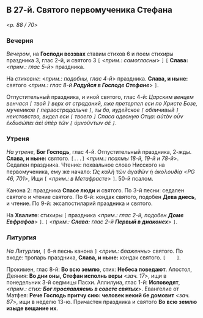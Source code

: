 ## В 27-й. Святого первомученика Стефана

<*p. 88 / 70*>
 
### Вечерня

*Вечером*, на **Господи воззвах** ставим стихов 6 и поем стихиры праздника 3, глас 2-й, и святого 3 
`[` <*прим.: самогласны*> `]` `[` **Слава:** <*прим.: глас 5-й*> праздника. 

На *стиховне*: <*прим.: подобны, глас 4-й*> праздника. **Слава, и ныне:** святого 
<*прим.: глас 8-й **Радуйся в Господе Стефане***> `]`. 

Отпустительный праздника, и иной святого, глас 4-й: *Царским венцем венчася `[` твой `]` верх 
от страданий, яже претерпел еси по Христе Бозе, мучеников `[` первострадальче `]`, ты бо, иудейское 
`[` обличивый `]` неистовство, видел еси `[` твоего `]` Спаса одесную Отца: αὐτὸν οὖν ἐκδυσώπει 
ἀεὶ ὑπὲρ τῶν `[` ὑμνοῦντων σέ `]`*.
 
### Утреня

*На утрене*, **Бог Господь**, глас 4-й. Отпустительный праздника, 2-жды. **Слава, и ныне:** святого. 
`[...]` <*прим.: псалмы 18-й, 19-й и 78-й*>. Седален праздника. 
Чтение: похвальное слово Нисского на первомученика, ему же начало: *̔Ως καλὴ τῶν ἀγαϑῶν ἡ ἀκολουϑίᾳ* <*PG 46, 701*>, 
Ищи `[` <*прим.: в Метафрасте*> `]`. 50-й псалом.    

Канона 2: праздника **Спасе люди** и святого. 
По 3-й песни: седален святого и чтение святого. 
По 6-й: кондак святого, подобен **Дева днесь**, и чтение. 
По 9-й: эксапостиларий праздника и святого.   

На **Хвалите**: стихиры `[` праздника <*прим.: глас 2-й, подобен **Доме Евфрафов***> `]`. 
`[` <*прим.: **Слава:** глас 2-й **Первый в диаконех***> `]`. 

### Литургия

*На Литургии*, `[` 6-я песнь канона `]` <*прим.: блаженны*> святого. 
По входе: тропарь праздника, **Слава, и ныне:** кондак святого. `[    ]`. 

Прокимен, глас 8-й: **Во всю землю**, стих: **Небеса поведают**. 
Апостол, Деяния: **Во дни оны, Стефан исполнь веры** <*зач. 17*>, ищи в понедельник 3-й седмицы Пасхи. 
Аллилуиа, глас 1-й: **Исповедят**, <*прим.: стих: **Бог прославляемь в совете святых***>. 
Евангелие от Матфея: **Рече Господь притчу сию: человек некий бе домовит** <*зач. 87*>, ищи в неделю 13-ю. 
Причастен праздника и святого **Во всю землю изыде вещание их**. 
